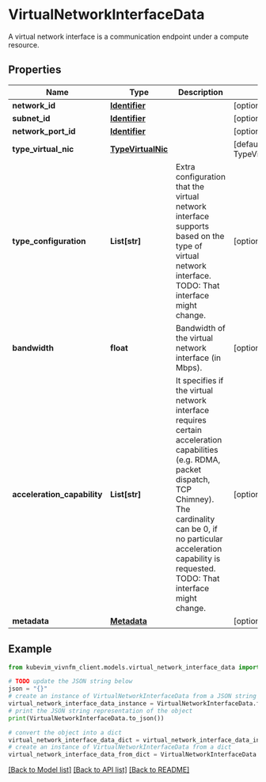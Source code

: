 # VirtualNetworkInterfaceData

A virtual network interface is a communication endpoint under a compute resource.

## Properties

Name | Type | Description | Notes
------------ | ------------- | ------------- | -------------
**network_id** | [**Identifier**](Identifier.md) |  | [optional] 
**subnet_id** | [**Identifier**](Identifier.md) |  | [optional] 
**network_port_id** | [**Identifier**](Identifier.md) |  | [optional] 
**type_virtual_nic** | [**TypeVirtualNic**](TypeVirtualNic.md) |  | [default to TypeVirtualNic.BRIDGE]
**type_configuration** | **List[str]** | Extra configuration that the virtual network interface supports based on the type of virtual network interface. TODO: That interface might change. | [optional] 
**bandwidth** | **float** | Bandwidth of the virtual network interface (in Mbps). | [optional] 
**acceleration_capability** | **List[str]** | It specifies if the virtual network interface requires certain acceleration capabilities (e.g. RDMA, packet dispatch, TCP Chimney). The cardinality can be 0, if no particular acceleration capability is requested. TODO: That interface might change. | [optional] 
**metadata** | [**Metadata**](Metadata.md) |  | [optional] 

## Example

```python
from kubevim_vivnfm_client.models.virtual_network_interface_data import VirtualNetworkInterfaceData

# TODO update the JSON string below
json = "{}"
# create an instance of VirtualNetworkInterfaceData from a JSON string
virtual_network_interface_data_instance = VirtualNetworkInterfaceData.from_json(json)
# print the JSON string representation of the object
print(VirtualNetworkInterfaceData.to_json())

# convert the object into a dict
virtual_network_interface_data_dict = virtual_network_interface_data_instance.to_dict()
# create an instance of VirtualNetworkInterfaceData from a dict
virtual_network_interface_data_from_dict = VirtualNetworkInterfaceData.from_dict(virtual_network_interface_data_dict)
```
[[Back to Model list]](../README.md#documentation-for-models) [[Back to API list]](../README.md#documentation-for-api-endpoints) [[Back to README]](../README.md)


